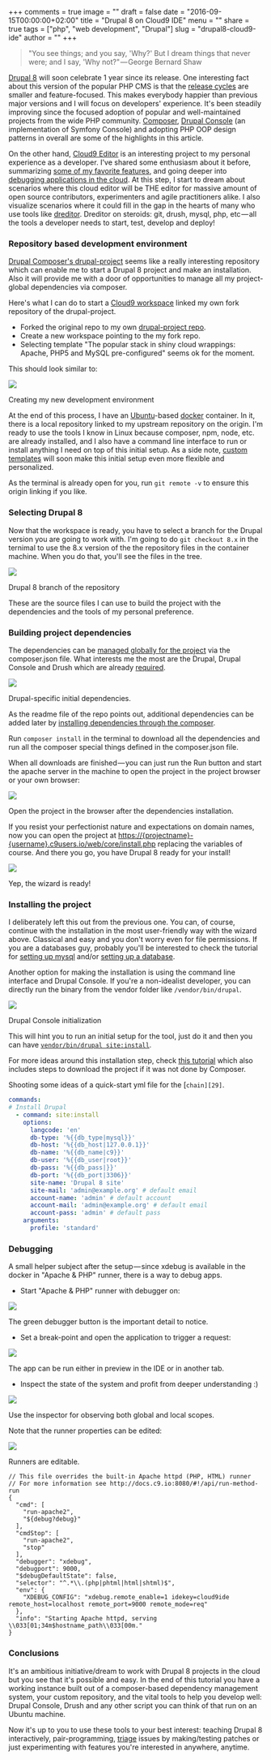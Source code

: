 +++
comments = true
image = ""
draft = false
date = "2016-09-15T00:00:00+02:00"
title = "Drupal 8 on Cloud9 IDE"
menu = ""
share = true
tags = ["php", "web development", "Drupal"]
slug = "drupal8-cloud9-ide"
author = ""
+++

> "You see things; and you say, 'Why?' But I dream things that never were; and I say, 'Why not?" — George Bernard Shaw

[Drupal 8][1] will soon celebrate 1 year since its release. One interesting fact about this version of the popular PHP CMS is that the [release cycles][2] are smaller and feature-focused. This makes everybody happier than previous major versions and I will focus on developers' experience. It's been steadily improving since the focused adoption of popular and well-maintained projects from the wide PHP community. [Composer][3], [Drupal Console][4] (an implementation of Symfony Console) and adopting PHP OOP design patterns in overall are some of the highlights in this article.

On the other hand, [Cloud9 Editor][5] is an interesting project to my personal experience as a developer. I've shared some enthusiasm about it before, summarizing [some of my favorite features][6], and going deeper into [debugging applications in the cloud][7]. At this step, I start to dream about scenarios where this cloud editor will be THE editor for massive amount of open source contributors, experimenters and agile practitioners alike. I also visualize scenarios where it could fill in the gap in the hearts of many who use tools like [dreditor][8]. Dreditor on steroids: git, drush, mysql, php, etc — all the tools a developer needs to start, test, develop and deploy!

### Repository based development environment

[Drupal Composer's drupal-project][9] seems like a really interesting repository which can enable me to start a Drupal 8 project and make an installation. Also it will provide me with a door of opportunities to manage all my project-global dependencies via composer.

Here's what I can do to start a [Cloud9 workspace][10] linked my own fork repository of the drupal-project.

* Forked the original repo to my own [drupal-project repo][11].
* Create a new workspace pointing to the my fork repo.
* Selecting template "The popular stack in shiny cloud wrappings: Apache, PHP5 and MySQL pre-configured" seems ok for the moment.

This should look similar to:

![][12]

Creating my new development environment

At the end of this process, I have an [Ubuntu][13]-based [docker][14] container. In it, there is a local repository linked to my upstream repository on the origin. I'm ready to use the tools I know in Linux because composer, npm, node, etc. are already installed, and I also have a command line interface to run or install anything I need on top of this initial setup. As a side note, [custom templates][15] will soon make this initial setup even more flexible and personalized.

As the terminal is already open for you, run `git remote -v` to ensure this origin linking if you like.

### Selecting Drupal&nbsp;8

Now that the workspace is ready, you have to select a branch for the Drupal version you are going to work with. I'm going to do `git checkout 8.x` in the ternimal to use the 8.x version of the the repository files in the container machine. When you do that, you'll see the files in the tree.

![][16]

Drupal 8 branch of the repository

These are the source files I can use to build the project with the dependencies and the tools of my personal preference.

### Building project dependencies

The dependencies can be [managed globally for the project][17] via the composer.json file. What interests me the most are the Drupal, Drupal Console and Drush which are already [required][18].

![][19]

Drupal-specific initial dependencies.

As the readme file of the repo points out, additional dependencies can be added later by [installing dependencies through the composer][20].

Run `composer install` in the terminal to download all the dependencies and run all the composer special things defined in the composer.json file.

When all downloads are finished — you can just run the Run button and start the apache server in the machine to open the project in the project browser or your own browser:

![][21]

Open the project in the browser after the dependencies installation.

If you resist your perfectionist nature and expectations on domain names, now you can open the project at [https://{projectname}-{username}.c9users.io/web/core/install.php][22] replacing the variables of course. And there you go, you have Drupal 8 ready for your install!

![][23]

Yep, the wizard is&nbsp;ready!

### Installing the&nbsp;project

I deliberately left this out from the previous one. You can, of course, continue with the installation in the most user-friendly way with the wizard above. Classical and easy and you don't worry even for file permissions. If you are a databases guy, probably you'll be interested to check the tutorial for [setting up mysql][24] and/or [setting up a database][25].

Another option for making the installation is using the command line interface and Drupal Console. If you're a non-idealist developer, you can directly run the binary from the vendor folder like `/vendor/bin/drupal`.

![][26]

Drupal Console initialization

This will hint you to run an initial setup for the tool, just do it and then you can have [`vendor/bin/drupal site:install`][27].

For more ideas around this installation step, check [this tutorial][28] which also includes steps to download the project if it was not done by Composer.

Shooting some ideas of a quick-start yml file for the [`chain][29]`.
    
```yaml    
commands:
# Install Drupal
  - command: site:install
    options:
      langcode: 'en'
      db-type: '%{{db_type|mysql}}'
      db-host: '%{{db_host|127.0.0.1}}'
      db-name: '%{{db_name|c9}}'
      db-user: '%{{db_user|root}}'
      db-pass: '%{{db_pass|}}'
      db-port: '%{{db_port|3306}}'
      site-name: 'Drupal 8 site'
      site-mail: 'admin@example.org' # default email
      account-name: 'admin' # default account
      account-mail: 'admin@example.org' # default email
      account-pass: 'admin' # default pass
    arguments:
      profile: 'standard'
```

### Debugging

A small helper subject after the setup — since xdebug is available in the docker in "Apache &amp; PHP" runner, there is a way to debug apps.

* Start "Apache &amp; PHP" runner with debugger on:

![][31]

The green debugger button is the important detail to&nbsp;notice.

* Set a break-point and open the application to trigger a request:

![][32]

The app can be run either in preview in the IDE or in another&nbsp;tab.

* Inspect the state of the system and profit from deeper understanding&nbsp;:)

![][33]

Use the inspector for observing both global and local&nbsp;scopes.

Note that the runner properties can be edited:

![][34]

Runners are editable.
    
```   
// This file overrides the built-in Apache httpd (PHP, HTML) runner
// For more information see http://docs.c9.io:8080/#!/api/run-method-run
{
  "cmd": [
    "run-apache2",
    "${debug?debug}"
  ],
  "cmdStop": [
    "run-apache2",
    "stop"
  ],
  "debugger": "xdebug",
  "debugport": 9000,
  "$debugDefaultState": false,
  "selector": "^.*\\.(php|phtml|html|shtml)$",
  "env": {
    "XDEBUG_CONFIG": "xdebug.remote_enable=1 idekey=cloud9ide remote_host=localhost remote_port=9000 remote_mode=req"
  },
  "info": "Starting Apache httpd, serving \\033[01;34m$hostname_path\\033[00m."
}
```

### Conclusions

It's an ambitious initiative/dream to work with Drupal 8 projects in the cloud but you see that it's possible and easy. In the end of this tutorial you have a working instance built out of a composer-based dependency management system, your custom repository, and the vital tools to help you develop well: Drupal Console, Drush and any other script you can think of that run on an Ubuntu machine.

Now it's up to you to use these tools to your best interest: teaching Drupal 8 interactively, pair-programming, [triage][35] issues by making/testing patches or just experimenting with features you're interested in anywhere, anytime.

[1]: https://www.drupal.org/8
[2]: https://www.drupal.org/core/release-cycle-overview
[3]: https://getcomposer.org/
[4]: https://drupalconsole.com/
[5]: http://c9.io
[6]: https://medium.com/@kalin.chernev/cloud9-ide-6e26940c6130#.nxqgf2ree
[7]: https://medium.com/@kalin.chernev/debugging-node-js-in-cloud9-ide-59712c043fb2#.tknem3kcp
[8]: https://dreditor.org/
[9]: https://github.com/drupal-composer/drupal-project
[10]: https://docs.c9.io/docs/getting-started
[11]: https://github.com/kalinchernev/drupal-project
[12]: https://cdn-images-1.medium.com/max/800/1*nbj-D9ufx-wlGZ-MdBj6Jw.png
[13]: http://www.ubuntu.com/
[14]: https://www.docker.com/
[15]: https://c9.io/community/templates
[16]: https://cdn-images-1.medium.com/max/800/1*Eoo2-TstzN_2AtY1m4kagw.png
[17]: https://getcomposer.org/doc/00-intro.md#dependency-management
[18]: https://getcomposer.org/doc/01-basic-usage.md#the-require-key
[19]: https://cdn-images-1.medium.com/max/800/1*3AcZBLBGsVdelfdFPJcmMw.png
[20]: https://getcomposer.org/doc/01-basic-usage.md#installing-dependencies
[21]: https://cdn-images-1.medium.com/max/800/1*Wk4VtthU1g6TbvI70Q7u3Q.png
[22]: https://%7Bprojectname%7D-%7Busername%7D.c9users.io/web/core/install.php
[23]: https://cdn-images-1.medium.com/max/800/1*ZOtYTj11S-Mi9h_894NoMA.png
[24]: https://community.c9.io/t/setting-up-mysql/1718
[25]: https://docs.c9.io/docs/setup-a-database
[26]: https://cdn-images-1.medium.com/max/800/1*dx0IRYUqpwRv512zYSBGJg.png
[27]: https://hechoendrupal.gitbooks.io/drupal-console/content/en/commands/site-install.html
[28]: https://drupalconsole.com/articles/how-to-download-and-install-drupal-8-using-drupal-console
[29]: https://docs.drupalconsole.com/en/commands/chain.html
[30]: mailto:admin%40example.org
[31]: https://cdn-images-1.medium.com/max/800/1*ksgXbNGH5Lp_HtVdLoQWMA.png
[32]: https://cdn-images-1.medium.com/max/800/1*26fDzn9eaCW1fwMcB9BSEQ.png
[33]: https://cdn-images-1.medium.com/max/800/1*lfPKCwwocB8NkegBzv7fOA.png
[34]: https://cdn-images-1.medium.com/max/800/1*m1WawXoob6Jg7DiUIlN9hg.png
[35]: https://www.drupal.org/contributor-tasks/triage-novice-issues
